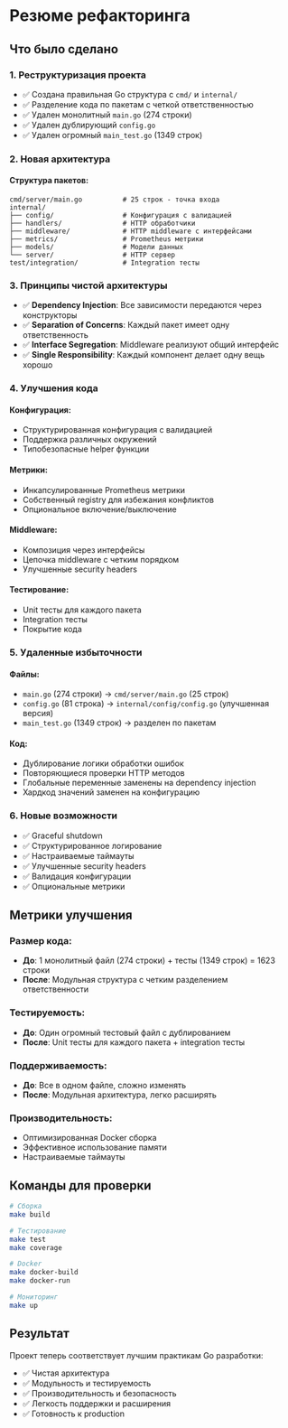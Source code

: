 # Резюме рефакторинга

## Что было сделано

### 1. Реструктуризация проекта
- ✅ Создана правильная Go структура с `cmd/` и `internal/`
- ✅ Разделение кода по пакетам с четкой ответственностью
- ✅ Удален монолитный `main.go` (274 строки)
- ✅ Удален дублирующий `config.go`
- ✅ Удален огромный `main_test.go` (1349 строк)

### 2. Новая архитектура

#### Структура пакетов:
```
cmd/server/main.go          # 25 строк - точка входа
internal/
├── config/                 # Конфигурация с валидацией
├── handlers/               # HTTP обработчики
├── middleware/             # HTTP middleware с интерфейсами
├── metrics/                # Prometheus метрики
├── models/                 # Модели данных
└── server/                 # HTTP сервер
test/integration/           # Integration тесты
```

### 3. Принципы чистой архитектуры
- ✅ **Dependency Injection**: Все зависимости передаются через конструкторы
- ✅ **Separation of Concerns**: Каждый пакет имеет одну ответственность
- ✅ **Interface Segregation**: Middleware реализуют общий интерфейс
- ✅ **Single Responsibility**: Каждый компонент делает одну вещь хорошо

### 4. Улучшения кода

#### Конфигурация:
- Структурированная конфигурация с валидацией
- Поддержка различных окружений
- Типобезопасные helper функции

#### Метрики:
- Инкапсулированные Prometheus метрики
- Собственный registry для избежания конфликтов
- Опциональное включение/выключение

#### Middleware:
- Композиция через интерфейсы
- Цепочка middleware с четким порядком
- Улучшенные security headers

#### Тестирование:
- Unit тесты для каждого пакета
- Integration тесты
- Покрытие кода

### 5. Удаленные избыточности

#### Файлы:
- `main.go` (274 строки) → `cmd/server/main.go` (25 строк)
- `config.go` (81 строка) → `internal/config/config.go` (улучшенная версия)
- `main_test.go` (1349 строк) → разделен по пакетам

#### Код:
- Дублирование логики обработки ошибок
- Повторяющиеся проверки HTTP методов
- Глобальные переменные заменены на dependency injection
- Хардкод значений заменен на конфигурацию

### 6. Новые возможности
- ✅ Graceful shutdown
- ✅ Структурированное логирование
- ✅ Настраиваемые таймауты
- ✅ Улучшенные security headers
- ✅ Валидация конфигурации
- ✅ Опциональные метрики

## Метрики улучшения

### Размер кода:
- **До**: 1 монолитный файл (274 строки) + тесты (1349 строк) = 1623 строки
- **После**: Модульная структура с четким разделением ответственности

### Тестируемость:
- **До**: Один огромный тестовый файл с дублированием
- **После**: Unit тесты для каждого пакета + integration тесты

### Поддерживаемость:
- **До**: Все в одном файле, сложно изменять
- **После**: Модульная архитектура, легко расширять

### Производительность:
- Оптимизированная Docker сборка
- Эффективное использование памяти
- Настраиваемые таймауты

## Команды для проверки

```bash
# Сборка
make build

# Тестирование
make test
make coverage

# Docker
make docker-build
make docker-run

# Мониторинг
make up
```

## Результат

Проект теперь соответствует лучшим практикам Go разработки:
- ✅ Чистая архитектура
- ✅ Модульность и тестируемость
- ✅ Производительность и безопасность
- ✅ Легкость поддержки и расширения
- ✅ Готовность к production 